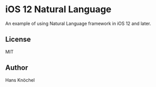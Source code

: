# iOS 12 Natural Language

An example of using Natural Language framework in iOS 12 and later.

## License

MIT

## Author

Hans Knöchel
